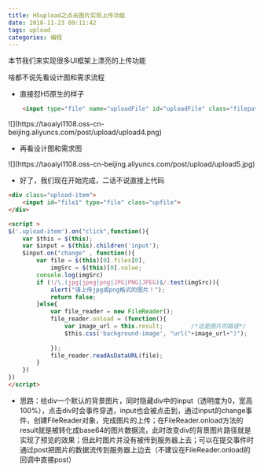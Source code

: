 ```yaml
---
title: H5upload之点击图片实现上传功能
date: 2018-11-23 09:11:42
tags: upload
categories: 编程
---
```

本节我们来实现很多UI框架上漂亮的上传功能

<!-- more -->

啥都不说先看设计图和需求流程
- 直接怼H5原生的样子
```html
    <input type="file" name="uploadFile" id="uploadFile" class="filepath"/>
```
<div algin=center>![](https://taoaiyi1108.oss-cn-beijing.aliyuncs.com/post/upload/upload4.png)</div>

- 再看设计图和需求图
<div>![](https://taoaiyi1108.oss-cn-beijing.aliyuncs.com/post/upload/upload5.jpg)</div>

- 好了，我们现在开始完成，二话不说直接上代码
```html
<div class="upload-item">
    <input id="file1" type="file" class="upfile">
</div>

<script >
$('.upload-item').on("click",function(){
    var $this = $(this);
    var $input = $(this).children('input');
    $input.on("change" , function(){
        var file = $(this)[0].files[0],
            imgSrc = $(this)[0].value;
        console.log(imgSrc)
        if (!/\.(jpg|jpeg|png|JPG|PNG|JPEG)$/.test(imgSrc)){
            alert("请上传jpg或png格式的图片！");
            return false;
        }else{
            var file_reader = new FileReader();
            file_reader.onload = (function(){
                var image_url = this.result;        /*这是图片的路径*/
                $this.css('background-image', "url("+image_url+")");
    
            });
            file_reader.readAsDataURL(file);
        }
    })
})
</script>
```

- 思路：给div一个默认的背景图片，同时隐藏div中的input（透明度为0，宽高100%），点击div时会事件穿透，input也会被点击到，通过input的change事件，创建FileReader对象，完成图片的上传；在FileReader.onload方法的result就是被转化成base64的图片数据流，此时改变div的背景图片路径就是实现了预览的效果；但此时图片并没有被传到服务器上去；可以在提交事件时通过post把图片的数据流传到服务器上边去（不建议在FileReader.onload的回调中直接post）